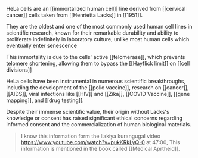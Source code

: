 HeLa cells are an [[immortalized human cell]] line derived from [[cervical cancer]] cells taken from [[Henrietta Lacks]] in [[1951]].

They are the oldest and one of the most commonly used human cell lines in scientific research, known for their remarkable durability and ability to proliferate indefinitely in laboratory culture, unlike most human cells which eventually enter senescence

This immortality is due to the cells' active [[telomerase]], which prevents telomere shortening, allowing them to bypass the [[Hayflick limit]] on [[cell divisions]]

HeLa cells have been instrumental in numerous scientific breakthroughs, including the development of the [[polio vaccine]], research on [[cancer]], [[AIDS]], viral infections like [[HIV]] and [[Zika]], [[COVID Vaccine]], [[gene mapping]], and [[drug testing]].

Despite their immense scientific value, their origin without Lacks's knowledge or consent has raised significant ethical concerns regarding informed consent and the commercialization of human biological materials.

>I know this information form the Ilakiya kurangugal video https://www.youtube.com/watch?v=pukKRkLyQ-0 at 47:00, This information is mentioned in the book called [[Medical Aprtheid]].

